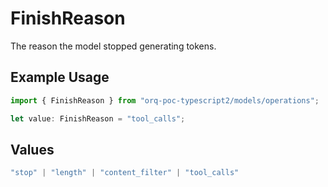 # FinishReason

The reason the model stopped generating tokens.

## Example Usage

```typescript
import { FinishReason } from "orq-poc-typescript2/models/operations";

let value: FinishReason = "tool_calls";
```

## Values

```typescript
"stop" | "length" | "content_filter" | "tool_calls"
```